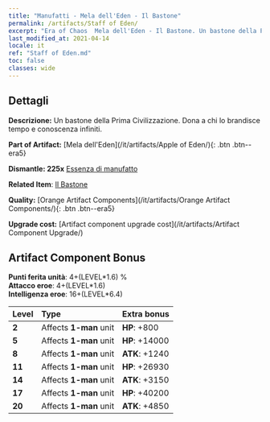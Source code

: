 ```yaml
---
title: "Manufatti - Mela dell'Eden - Il Bastone"
permalink: /artifacts/Staff of Eden/
excerpt: "Era of Chaos  Mela dell'Eden - Il Bastone. Un bastone della Prima Civilizzazione. Dona a chi lo brandisce tempo e conoscenza infiniti."
last_modified_at: 2021-04-14
locale: it
ref: "Staff of Eden.md"
toc: false
classes: wide
---
```




## Dettagli

 **Descrizione:** Un bastone della Prima Civilizzazione. Dona a chi lo brandisce tempo e conoscenza infiniti.

 **Part of Artifact:** [Mela dell'Eden](/it/artifacts/Apple of Eden/){: .btn .btn--era5}

 **Dismantle: 225x** [Essenza di manufatto](/it/Items/con_905/)

 **Related Item**: [Il Bastone](/it/Items/art_186/)

 **Quality:** [Orange Artifact Components](/it/artifacts/Orange Artifact Components/){: .btn .btn--era5}

 **Upgrade cost:** [Artifact component upgrade cost](/it/artifacts/Artifact Component Upgrade/)

## Artifact Component Bonus

  **Punti ferita unità**: 4+(LEVEL\*1.6) %<br/>**Attacco eroe**: 4+(LEVEL\*1.6)<br/>**Intelligenza eroe**: 16+(LEVEL\*6.4)

  |  Level  | Type |    Extra bonus  | 
  |:--------|:-----|:----------------| 
  | **2** | Affects **1-man** unit | **HP**: +800 | 
  | **5** | Affects **1-man** unit | **HP**: +14000 | 
  | **8** | Affects **1-man** unit | **ATK**: +1240 | 
  | **11** | Affects **1-man** unit | **HP**: +26930 | 
  | **14** | Affects **1-man** unit | **ATK**: +3150 | 
  | **17** | Affects **1-man** unit | **HP**: +40200 | 
  | **20** | Affects **1-man** unit | **ATK**: +4850 | 
